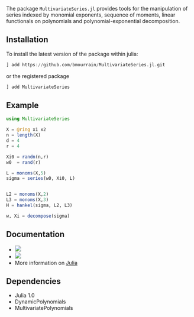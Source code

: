 The package `MultivariateSeries.jl` provides tools for the manipulation of
series indexed by monomial exponents, sequence of moments, linear functionals on polynomials
and polynomial-exponential decomposition.

## Installation

To install the latest version of the package within julia:

```julia
] add https://github.com/bmourrain/MultivariateSeries.jl.git
```

or the registered package

```julia
] add MultivariateSeries
```

## Example

```julia
using MultivariateSeries

X = @ring x1 x2 
n = length(X)
d = 4
r = 4

Xi0 = randn(n,r)
w0  = rand(r)

L = monoms(X,5)
sigma = series(w0, Xi0, L)


L2 = monoms(X,2)
L3 = monoms(X,3)
H = hankel(sigma, L2, L3)

w, Xi = decompose(sigma)
```

## Documentation

   - [![](https://img.shields.io/badge/docs-latest-blue.svg)](https://bmourrain.github.io/MultivariateSeries.jl/latest)
   - [![](https://img.shields.io/badge/docs-dev-blue.svg)](https://bmourrain.github.io/MultivariateSeries.jl/dev)
   - More information on [Julia](https://julialang.org/)


## Dependencies

- Julia 1.0
- DynamicPolynomials
- MultivariatePolynomials
